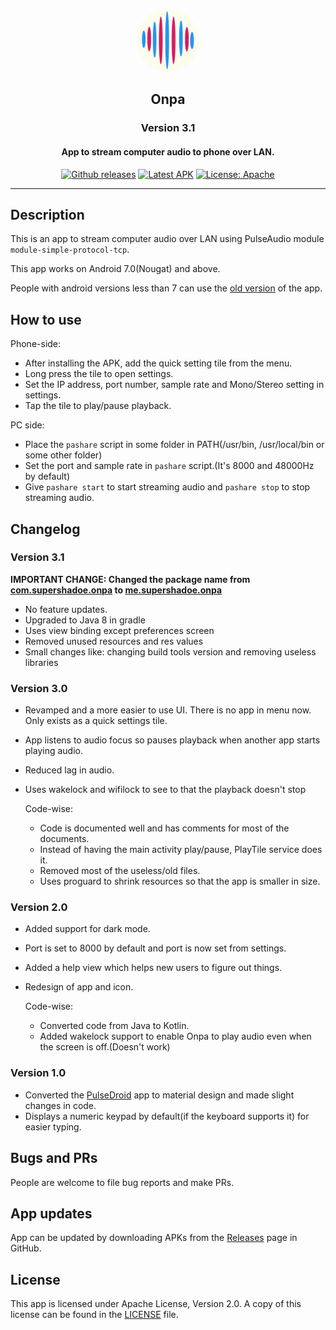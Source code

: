 <p align="center"><img src="assets/onpa.png" width="100" style="border-radius:50%"/></p>
<h2 align="center"><b>Onpa</b></h2>
<h3 align="center"><b>Version 3.1</b></h3>
<h4 align="center">App to stream computer audio to phone over LAN.</h4>

<p align="center">
<a href="https://github.com/supershadoe/Onpa/releases"><img src="https://img.shields.io/badge/Version-v3.1-gold" alt="Github releases" /></a>
<a href="https://github.com/supershadoe/Onpa/releases/download/v3.1/Onpa.apk"><img src="https://img.shields.io/badge/Latest%20APK-v3.1-brightgreen" alt="Latest APK" /></a>
<a href="http://apache.org/licenses/LICENSE-2.0"><img src="https://img.shields.io/badge/License-Apache%202.0-blue" alt="License: Apache" /></a>
</p>
<hr />

## Description
This is an app to stream computer audio over LAN using PulseAudio module `module-simple-protocol-tcp`.

This app works on Android 7.0(Nougat) and above.

People with android versions less than 7 can use the [old version](https://github.com/supershadoe/Onpa/releases/download/v2.0/Onpa.apk) of the app.

## How to use
Phone-side:
  - After installing the APK, add the quick setting tile from the menu.
  - Long press the tile to open settings.
  - Set the IP address, port number, sample rate and Mono/Stereo setting in settings.
  - Tap the tile to play/pause playback.

PC side:
  - Place the `pashare` script in some folder in PATH(/usr/bin, /usr/local/bin or some other folder)
  - Set the port and sample rate in `pashare` script.(It's 8000 and 48000Hz by default)
  - Give `pashare start` to start streaming audio and `pashare stop` to stop streaming audio.

## Changelog
### Version 3.1

**IMPORTANT CHANGE: Changed the package name from <u>com.supershadoe.onpa</u> to <u>me.supershadoe.onpa</u>**
- No feature updates.
- Upgraded to Java 8 in gradle
- Uses view binding except preferences screen
- Removed unused resources and res values
- Small changes like: changing build tools version and removing useless libraries

### Version 3.0

- Revamped and a more easier to use UI.
  There is no app in menu now. Only exists as a quick settings tile.
- App listens to audio focus so pauses playback when another app starts playing audio.
- Reduced lag in audio.
- Uses wakelock and wifilock to see to that the playback doesn't stop

  Code-wise:
  - Code is documented well and has comments for most of the documents.
  - Instead of having the main activity play/pause, PlayTile service does it.
  - Removed most of the useless/old files.
  - Uses proguard to shrink resources so that the app is smaller in size.

### Version 2.0
- Added support for dark mode.
- Port is set to 8000 by default and port is now set from settings.
- Added a help view which helps new users to figure out things.
- Redesign of app and icon.

  Code-wise:
  - Converted code from Java to Kotlin.
  - Added wakelock support to enable Onpa to play audio even when the screen is off.(Doesn't work)

### Version 1.0
- Converted the [PulseDroid](https://github.com/dront78/PulseDroid) app to material design and made slight changes in code.
- Displays a numeric keypad by default(if the keyboard supports it) for easier typing.

## Bugs and PRs
People are welcome to file bug reports and make PRs.

## App updates
App can be updated by downloading APKs from the [Releases](https://www.github.com/supershadoe/Onpa/releases) page in GitHub.

## License
This app is licensed under Apache License, Version 2.0.
A copy of this license can be found in the [LICENSE](https://raw.githubusercontent.com/supershadoe/Onpa/master/LICENSE) file.
